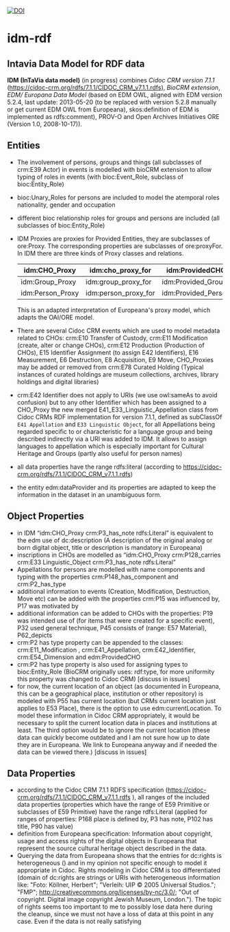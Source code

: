[![DOI](https://zenodo.org/badge/407187246.svg)](https://zenodo.org/badge/latestdoi/407187246)

# idm-rdf
## Intavia Data Model for RDF data
**IDM (InTaVia data model)** (in progress) combines *Cidoc CRM version 7.1.1* (https://cidoc-crm.org/rdfs/7.1.1/CIDOC_CRM_v7.1.1.rdfs), *BioCRM extension*, *EDM/ Europana Data Model* (based on EDM OWL, aligned with EDM version 5.2.4, last update: 2013-05-20 (to be replaced with version 5.2.8 manually or get current EDM OWL from Europeana), skos:definition of EDM is implemented as rdfs:comment), PROV-O and Open Archives Initiatives ORE (Version 1.0, 2008-10-17)).

## Entities
- The involvement of persons, groups and things (all subclasses of crm:E39 Actor) in events is modelled with bioCRM extension to allow typing of roles in events (with bioc:Event_Role, subclass of bioc:Entity_Role)
- bioc:Unary_Roles for persons are included to model the atemporal roles nationality, gender and occupation
- different bioc relationship roles for groups and persons are included (all subclasses of bioc:Entity_Role)
- IDM Proxies are proxies for Provided Entities, they are subclasses of ore:Proxy. The corresponding properties are subclasses of ore:proxyFor.
In IDM there are three kinds of Proxy classes and relations.

   | idm:CHO_Proxy | idm:cho_proxy_for | idm:ProvidedCHO
   | --- | --- | --- |  
   | idm:Group_Proxy | idm:group_proxy_for | idm:Provided_Group
   idm:Person_Proxy | idm:person_proxy_for | idm:Provided_Person

   This is an adapted interpretation of Europeana's proxy model, which adapts the OAI/ORE model.
- There are several Cidoc CRM events which are used to model metadata related to CHOs: crm:E10 Transfer of Custody, crm:E11 Modification (create, alter or change CHOs), crm:E12 Production (Production of CHOs), E15 Identifier Assignment (to assign E42 Identifiers), E16 Measurement, E6 Destruction, E8 Acquisition, E9 Move, 
CHO_Proxies may be added or removed from crm:E78 Curated Holding (Typical instances of curated holdings are museum collections, archives, library holdings and digital libraries)
- crm:E42 Identifier does not apply to URIs (we use owl:sameAs to avoid confusion) but to any other Identifier which has been assigned to a CHO_Proxy
the new merged E41_E33_Linguistic_Appellation class from Cidoc CRMs RDF implementation for version 7.1.1, defined as subClassOf `E41 Appellation` and `E33 Linguistic Object`, for all Appellations being regarded specific to or characteristic for a language group and being described indirectly via a URI was added to IDM. It allows to assign languages to appellation which is especially important for Cultural Heritage and Groups (partly also useful for person names)
- all data properties have the range rdfs:literal (according to https://cidoc-crm.org/rdfs/7.1.1/CIDOC_CRM_v7.1.1.rdfs)
- the entity edm:dataProvider and its properties are adapted to keep the information in the dataset in an unambiguous form.

## Object Properties
- in IDM “idm:CHO_Proxy crm:P3_has_note rdfs:Literal” is equivalent to the edm use of dc:description (A description of the original analog or born digital object, title or description is mandatory in Europeana)
- inscriptions in CHOs are modelled as “idm:CHO_Proxy crm:P128_carries crm:E33 Linguistic_Object crm:P3_has_note rdfs:Literal”
- Appellations for persons are modelled with name components and typing with the properties crm:P148_has_component and crm:P2_has_type
- additional information to events (Creation, Modification, Destruction, Move etc) can be added with the properties crm:P15 was influenced by, P17 was motivated by
- additional information can be added to CHOs with the properties: P19 was intended use of (for items that were created for a specific event), P32 used general technique, P45 consists of (range: E57 Material), P62_depicts
- crm:P2 has type property can be appended to the classes: crm:E11_Modification , crm:E41_Appellation, crm:E42_Identifier, crm:E54_Dimension and edm:ProvidedCHO
- crm:P2 has type property is also used for assigning types to bioc:Entity_Role (BioCRM originally uses: rdf:type, for more uniformity this property was changed to Cidoc CRM) [discuss in issues]
- for now, the current location of an object (as documented in Europeana, this can be a geographical place, institution or other repository) is modeled with P55 has current location (but CRMs current location just applies to E53 Place), there is the option to use edm:currentLocation. To model these information in Cidoc CRM appropriately, it would be necessary to split the current location data in places and institutions at least. The third option would be to ignore the current location (these data can quickly become outdated and I am not sure how up to date they are in Europeana. We link to Europeana anyway and if needed the data can be viewed there.) [discuss in issues]
## Data Properties
- according to the Cidoc CRM 7.1.1 RDFS specification (https://cidoc-crm.org/rdfs/7.1.1/CIDOC_CRM_v7.1.1.rdfs ), all ranges of the included data properties (properties which have the range of E59 Primitive or subclasses of E59 Primitive) have the range rdfs:Literal (applied for ranges of properties: P168 place is defined by, P3 has note, P102 has title, P90 has value)
- definition from Europeana specification: Information about copyright, usage and access rights of the digital objects in Europeana that represent the source cultural heritage object described in the data.
- Querying the data from Europeana shows that the entries for dc:rights is heterogeneous () and in my opinion not specific enough to model it appropriate in Cidoc. Rights modeling in Cidoc CRM is too differentiated (domain of dc:rights are strings or URIs with heterogeneous information like: "Foto: Köllner, Herbert"; "Verleih: UIP © 2005 Universal Studios."; "FMP"; http://creativecommons.org/licenses/by-nc/3.0/; "Out of copyright. Digital image copyright Jewish Museum, London."). The topic of rights seems too important to me to possibly lose data here during the cleanup, since we must not have a loss of data at this point in any case. Even if the data is not really satisfying
